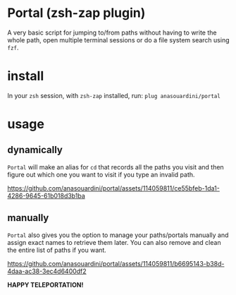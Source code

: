 # Portal (zsh-zap plugin)

A very basic script for jumping to/from paths without having to write the whole path, open multiple terminal sessions or do a file system search using `fzf`.

# install
In your `zsh` session, with `zsh-zap` installed, run: `plug anasouardini/portal`

# usage

## dynamically
`Portal` will make an alias for `cd` that records all the paths you visit and then figure out which one you want to visit if you type an invalid path.

https://github.com/anasouardini/portal/assets/114059811/ce55bfeb-1da1-4286-9645-61b018d3b1ba

## manually 

`Portal` also gives you the option to manage your paths/portals manually and assign exact names to retrieve them later. You can also remove and clean the entire list of paths if you want.

https://github.com/anasouardini/portal/assets/114059811/b6695143-b38d-4daa-ac38-3ec4d6400df2

**HAPPY TELEPORTATION!**